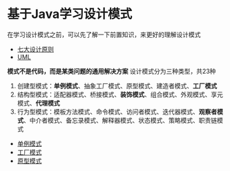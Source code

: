 # 基于Java学习设计模式

在学习设计模式之前，可以先了解一下前置知识，来更好的理解设计模式
- [七大设计原则](设计模式/七大设计原则/)
- [UML](设计模式/UML/)

**模式不是代码，而是某类问题的通用解决方案**
设计模式分为三种类型，共23种
1. 创建型模式：**单例模式**、抽象工厂模式、原型模式、建造者模式、**工厂模式**
2. 结构型模式：适配器模式、桥接模式、**装饰模式**、组合模式、外观模式、享元模式、**代理模式**
3. 行为型模式：模板方法模式、命令模式、访问者模式、迭代器模式、**观察者模式**、中介者模式、备忘录模式、解释器模式、状态模式、策略模式、职责链模式


- [单例模式](设计模式/单例模式/)
- [工厂模式](设计模式/工厂模式/)
- [原型模式](设计模式/原型模式/)
